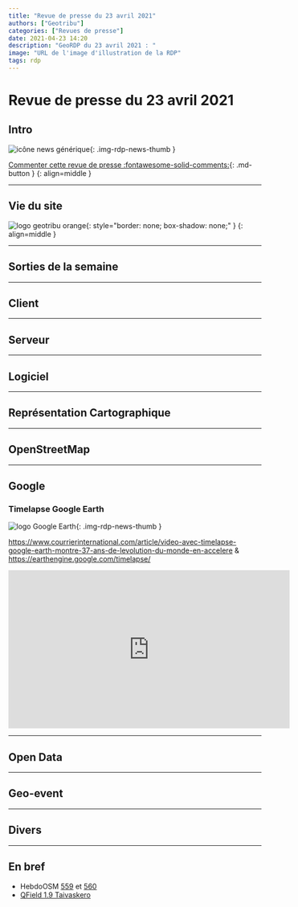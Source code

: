 ```yaml
---
title: "Revue de presse du 23 avril 2021"
authors: ["Geotribu"]
categories: ["Revues de presse"]
date: 2021-04-23 14:20
description: "GeoRDP du 23 avril 2021 : "
image: "URL de l'image d'illustration de la RDP"
tags: rdp
---
```


# Revue de presse du 23 avril 2021

## Intro

![icône news générique](https://cdn.geotribu.fr/img/internal/icons-rdp-news/news.png "News"){: .img-rdp-news-thumb }

[Commenter cette revue de presse :fontawesome-solid-comments:](#__comments){: .md-button }
{: align=middle }

----

## Vie du site

![logo geotribu orange](https://cdn.geotribu.fr/img/internal/charte/geotribu_logo_rectangle_384x80.png "logo geotribu orange"){: style="border: none; box-shadow: none;" }
{: align=middle }

----

## Sorties de la semaine

----

## Client

----

## Serveur

----

## Logiciel

----

## Représentation Cartographique

----

## OpenStreetMap

----

## Google

### Timelapse Google Earth

![logo Google Earth](https://cdn.geotribu.fr/img/logos-icones/entreprises_association/google/googleearth.png "Logo Google Earth"){: .img-rdp-news-thumb }

<https://www.courrierinternational.com/article/video-avec-timelapse-google-earth-montre-37-ans-de-levolution-du-monde-en-accelere>  & <https://earthengine.google.com/timelapse/>

<iframe width="560" height="315" src="https://www.youtube-nocookie.com/embed/GtjgC4r4Xf0" title="YouTube video player" frameborder="0" allow="accelerometer; autoplay; clipboard-write; encrypted-media; gyroscope; picture-in-picture" allowfullscreen></iframe>

----

## Open Data

----

## Geo-event

----

## Divers

----

## En bref

- HebdoOSM [559](https://weeklyosm.eu/fr/archives/14429) et [560](https://weeklyosm.eu/fr/archives/14443)
- [QField 1.9 Taivaskero](https://www.opengis.ch/fr/2021/04/15/qfield-1-9-taivaskero-is-out-to-further-empower-users/)
